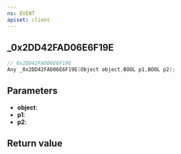 ```yaml
---
ns: EVENT
apiset: client
---
```

## _0x2DD42FAD06E6F19E

```c
// 0x2DD42FAD06E6F19E
Any _0x2DD42FAD06E6F19E(Object object,BOOL p1,BOOL p2);
```


## Parameters
* **object**:
* **p1**:
* **p2**:

## Return value
